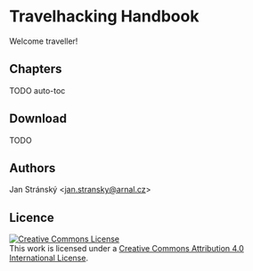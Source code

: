 # Travelhacking Handbook

Welcome traveller!

## Chapters 
TODO auto-toc

## Download
TODO

## Authors
Jan Stránský &lt;<jan.stransky@arnal.cz>&gt;

## Licence
<a rel="license" href="http://creativecommons.org/licenses/by/4.0/"><img alt="Creative Commons License" style="border-width:0" src="https://i.creativecommons.org/l/by/4.0/88x31.png" /></a><br />This work is licensed under a <a rel="license" href="http://creativecommons.org/licenses/by/4.0/">Creative Commons Attribution 4.0 International License</a>.
